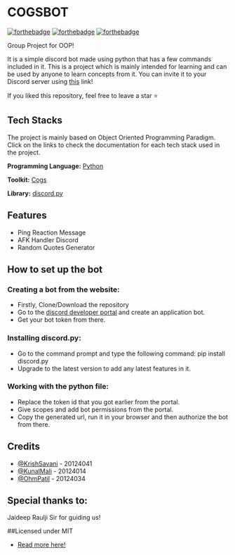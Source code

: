 # COGSBOT
 
[![forthebadge](https://forthebadge.com/images/badges/built-by-developers.svg)](https://forthebadge.com) [![forthebadge](https://forthebadge.com/images/badges/for-you.svg)](https://forthebadge.com) [![forthebadge](https://forthebadge.com/images/badges/made-with-python.svg)](https://forthebadge.com)

Group Project for OOP!

It is a simple discord bot made using python that has a few commands included in it. This is a project which is mainly intended for learning and can be used by anyone to learn concepts from it. You can invite it to your Discord server using [this]() link!

If you liked this repository, feel free to leave a star ⭐ 

## Tech Stacks
The project is mainly based on Object Oriented Programming Paradigm.
Click on the links to check the documentation for each tech stack used in the project.

**Programming Language:** [Python](https://docs.python.org/3/)

**Toolkit:** [Cogs](https://discordpy.readthedocs.io/en/stable/ext/commands/cogs.html)

**Library:** [discord.py](https://discordpy.readthedocs.io/en/stable/)

## Features

- Ping Reaction Message
- AFK Handler Discord
- Random Quotes Generator 

## How to set up the bot

### Creating a bot from the website:

- Firstly, Clone/Download the repository
- Go to the [discord developer portal](https://discord.com/developers/applications) and create an application bot.
- Get your bot token from there.

### Installing discord.py:

- Go to the command prompt and type the following command: pip install discord.py
- Upgrade to the latest version to add any latest features in it.

### Working with the python file:

- Replace the token id that you got earlier from the portal.
- Give scopes and add bot permissions from the portal. 
- Copy the generated url, run it in your browser and then authorize the bot from there.

## Credits

- [@KrishSavani](https://github.com/KrishSavani) - 20124041
- [@KunalMali](https://github.com/kunal299) - 20124014
- [@OhmPatil](https://github.com/OhmPatil) - 20124034

## Special thanks to:
Jaideep Raulji Sir for guiding us!

##Licensed under MIT
- [Read more here!](https://github.com/KrishSavani/OOP-Project/blob/main/LICENSE)